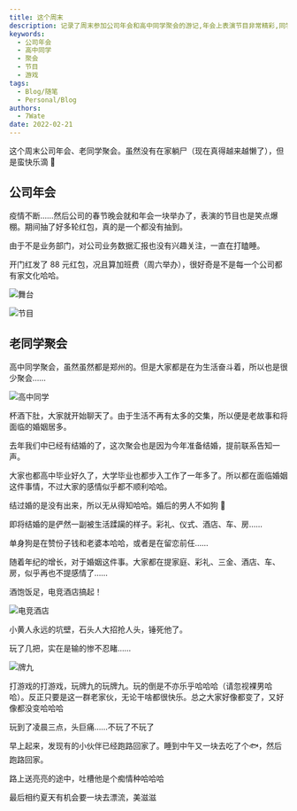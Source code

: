 ```yaml
---
title: 这个周末
description: 记录了周末参加公司年会和高中同学聚会的游记,年会上表演节目非常精彩,同学聚会中大家聊起了婚姻家庭等话题,之后进行了游戏和打牌,一起度过了开心的周末。
keywords:
  - 公司年会
  - 高中同学
  - 聚会
  - 节目
  - 游戏
tags:
  - Blog/随笔
  - Personal/Blog
authors:
  - 7Wate
date: 2022-02-21
---
```


这个周末公司年会、老同学聚会。虽然没有在家躺尸（现在真得越来越懒了），但是蛮快乐滴 🤪

## 公司年会

疫情不断……然后公司的春节晚会就和年会一块举办了，表演的节目也是笑点爆棚。期间抽了好多轮红包，真的是一个都没有抽到。

由于不是业务部门，对公司业务数据汇报也没有兴趣关注，一直在打瞌睡。

开门红发了 88 元红包，况且算加班费（周六举办），很好奇是不是每一个公司都有家文化哈哈。

![舞台](https://static.7wate.com/img/2022/02/21/b6b1273e7d535.jpg)

![节目](https://static.7wate.com/img/2022/02/21/642bd4b7cc9d2.jpg)

## 老同学聚会

高中同学聚会，虽然虽然都是郑州的。但是大家都是在为生活奋斗着，所以也是很少聚会……

![高中同学](https://static.7wate.com/img/2022/02/21/34cd8c69ce2a6.jpg)

杯酒下肚，大家就开始聊天了。由于生活不再有太多的交集，所以便是老故事和将面临的婚姻居多。

去年我们中已经有结婚的了，这次聚会也是因为今年准备结婚，提前联系告知一声。

大家也都高中毕业好久了，大学毕业也都步入工作了一年多了。所以都在面临婚姻这件事情，不过大家的感情似乎都不顺利哈哈。

结过婚的是没有出来，所以无从得知哈哈。婚后的男人不如狗 🤣

即将结婚的是俨然一副被生活蹂躏的样子。彩礼、仪式、酒店、车、房……

单身狗是在赞份子钱和老婆本哈哈，或者是在留恋前任……

随着年纪的增长，对于婚姻这件事。大家都在提家庭、彩礼、三金、酒店、车、房，似乎再也不提感情了……

酒饱饭足，电竞酒店搞起！

![电竞酒店](https://static.7wate.com/img/2022/02/21/9486b7650d87d.jpg)

小黄人永远的坑壁，石头人大招抢人头，锤死他了。

玩了几把，实在是输的惨不忍睹……

![牌九](https://static.7wate.com/img/2022/02/21/1fdfdb1c24531.jpg)

打游戏的打游戏，玩牌九的玩牌九。玩的倒是不亦乐乎哈哈哈（请忽视裸男哈哈）。反正只要是这一群老家伙，无论干啥都很快乐。总之大家好像都变了，又好像都没变哈哈哈

玩到了凌晨三点，头巨痛……不玩了不玩了

早上起来，发现有的小伙伴已经跑路回家了。睡到中午又一块去吃了个🐟，然后跑路回家。

路上送亮亮的途中，吐槽他是个痴情种哈哈哈

最后相约夏天有机会要一块去漂流，美滋滋
